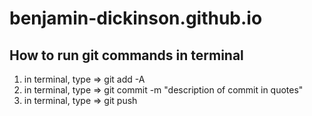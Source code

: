 # benjamin-dickinson.github.io

## How to run git commands in terminal
1) in terminal, type => git add -A
2) in terminal, type => git commit -m "description of commit in quotes"
3) in terminal, type => git push
